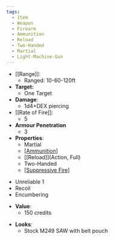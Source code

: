 ```yaml
---
tags:
  - Item
  - Weapon
  - Firearm
  - Ammunition
  - Reload
  - Two-Handed
  - Martial
  - Light-Machine-Gun
---
```

- [[Range]]:
	- Ranged: 10-60-120ft
- **Target:**
	- One Target
- **Damage**:
	- 1d4+DEX piercing
- [[Rate of Fire]]:
	- 5
- **Armour Penetration**
	-  3
- **Properties**:
	* Martial
	* [[Ammunition]](30)
	* [[Reload]](Action, Full)
	* Two-Handed
	* [[Suppressive Fire]](TODO)
 * Unreliable 1
  * Recoil
  * Encumbering
- **Value**:
	- 150 credits
* **Looks**:
	- Stock M249 SAW with belt pouch
